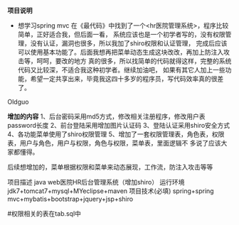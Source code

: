 **项目说明** 
- 想学习spring mvc 在《最代码》中找到了一个<hr医院管理系统>，程序比较简单，正好适合我，但后面一看，
系统应该也是一个初学者写的，没有权限管理，没有认证，漏洞也很多，所以我加了shiro权限和认证管理，
完成后应该可以使用基本功能了。后面我想再把菜单动态生成这块改改，再加上防注入攻击等，呵呵，要改的地方
真的很多，所以找简单的代码就得这样，完整的系统代码又比较深，不适合我这种初学者。继续加油吧，
如果有其它人加上一些功能，希望一定共享出来，毕竟我这四十多岁的程序员，写代码效率真的很差了。


Oldguo

**增加的内容**
1、后台密码采用md5方式，修改相关注册程序，修改用户表password长度
2、前台登陆采用增加图片认证码
3、登陆认证采用shiro安全方式
4、各功能菜单使用了shiro权限管理
5、增加了一套权限管理表，角色表，权限表，用户与角色，用户与权限，角色与权限，菜单表，里面逻辑不
多说了应该大家都懂得。


后续想增加的，菜单根据权限和菜单来动态展现，工作流，防注入攻击等等


项目描述
java web医院HR后台管理系统（增加shiro）
运行环境
jdk7+tomcat7+mysql+MYeclipse+maven
项目技术(必填)
spring+spring mvc+mybatis+bootstrap+jquery+jsp+shiro

#权限相关的表在tab.sql中